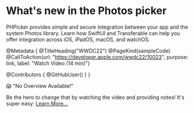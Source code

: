 # What's new in the Photos picker

PHPicker provides simple and secure integration between your app and the system Photos library. Learn how SwiftUI and Transferable can help you offer integration across iOS, iPadOS, macOS, and watchOS.

@Metadata {
   @TitleHeading("WWDC22")
   @PageKind(sampleCode)
   @CallToAction(url: "https://developer.apple.com/wwdc22/10023", purpose: link, label: "Watch Video (14 min)")

   @Contributors {
      @GitHubUser(<replace this with your GitHub handle>)
   }
}

😱 "No Overview Available!"

Be the hero to change that by watching the video and providing notes! It's super easy:
 [Learn More…](https://wwdcnotes.github.io/WWDCNotes/documentation/wwdcnotes/contributing)
